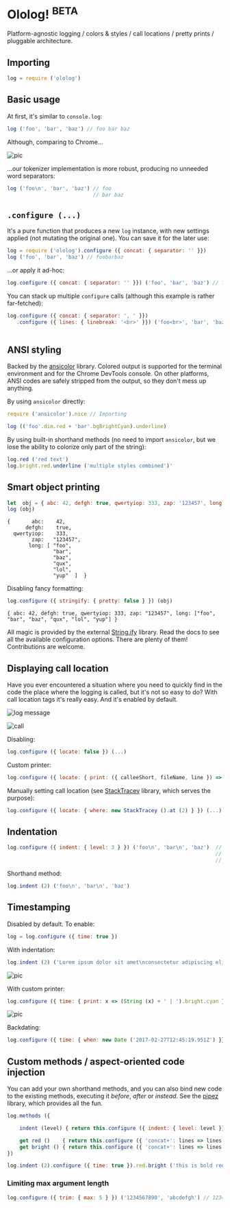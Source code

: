 # Ololog! <sup>BETA</sup>

Platform-agnostic logging / colors & styles / call locations / pretty prints / pluggable architecture.

## Importing

```javascript
log = require ('ololog')
```

## Basic usage

At first, it's similar to `console.log`:

```javascript
log ('foo', 'bar', 'baz') // foo bar baz
```

Although, comparing to Chrome...

![pic](https://cdn.jpg.wtf/futurico/d9/7a/1493353824-d97aedd3837a0c462dd0cf08b6c4b46c.png)

...our tokenizer implementation is more robust, producing no unneeded word separators:

```javascript
log ('foo\n', 'bar', 'baz') // foo
                            // bar baz
```

## `.configure (...)`

It's a pure function that produces a new `log` instance, with new settings applied (not mutating the original one). You can save it for the later use:

```javascript
log = require ('ololog').configure ({ concat: { separator: '' }})
log ('foo', 'bar', 'baz') // foobarbaz
```

...or apply it ad-hoc:

```javascript
log.configure ({ concat: { separator: '' }}) ('foo', 'bar', 'baz') // foobarbaz
```

You can stack up multiple `configure` calls (although this example is rather far-fetched):

```javascript
log.configure ({ concat: { separator: ', ' }})
   .configure ({ lines: { linebreak: '<br>' }}) ('foo<br>', 'bar', 'baz') // foo
                                                                          // bar, baz
```

## ANSI styling

Backed by the [ansicolor](https://github.com/xpl/ansicolor) library. Colored output is supported for the terminal environment and for the Chrome DevTools console. On other platforms, ANSI codes are safely stripped from the output, so they don't mess up anything.

By using `ansicolor` directly:

```javascript
require ('ansicolor').nice // Importing

log (('foo'.dim.red + 'bar'.bgBrightCyan).underline)
```

By using built-in shorthand methods (no need to import `ansicolor`, but we lose the ability to colorize only part of the string):

```javascript
log.red ('red text')
log.bright.red.underline ('multiple styles combined')'
```

## Smart object printing

```javascript
let  obj = { abc: 42, defgh: true, qwertyiop: 333, zap: '123457', long: ['foo', 'bar', 'baz', 'qux', 'lol', 'yup'] }
log (obj)
```
```
{       abc:    42,
      defgh:    true,
  qwertyiop:    333,
        zap:   "123457",
       long: [ "foo",
               "bar",
               "baz",
               "qux",
               "lol",
               "yup"  ]  }
```

Disabling fancy formatting:

```javascript
log.configure ({ stringify: { pretty: false } }) (obj)
```
```
{ abc: 42, defgh: true, qwertyiop: 333, zap: "123457", long: ["foo", "bar", "baz", "qux", "lol", "yup"] }
```

All magic is provided by the external [String.ify](https://github.com/xpl/string.ify) library. Read the docs to see all the available configuration options. There are plenty of them! Contributions are welcome.

## Displaying call location

Have you ever encountered a situation where you need to quickly find in the code the place where the logging is called, but it's not so easy to do? With call location tags it's really easy. And it's enabled by default.

![log message](https://cdn.jpg.wtf/futurico/d6/dd/1493351933-d6dd0c2e633fbb2f886c25c0d8e6f6ad.png)

![call](https://cdn.jpg.wtf/futurico/d6/0c/1493352126-d60cebe41bab9c3d111364ecfc9d2c65.png)

Disabling:

```javascript
log.configure ({ locate: false }) (...)
```

Custom printer:

```javascript
log.configure ({ locate: { print: ({ calleeShort, fileName, line }) => ... } }) (...)
```

Manually setting call location (see [StackTracey](https://github.com/xpl/stacktracey) library, which serves the purpose):

```javascript
log.configure ({ locate: { where: new StackTracey ().at (2) } }) (...)
```

## Indentation

```javascript
log.configure ({ indent: { level: 3 } }) ('foo\n', 'bar\n', 'baz')  //          foo
                                                                    //          bar
                                                                    //          baz
```

Shorthand method:

```javascript
log.indent (2) ('foo\n', 'bar\n', 'baz')
```

## Timestamping

Disabled by default. To enable:

```javascript
log = log.configure ({ time: true })
```

With indentation:

```javascript
log.indent (2) ('Lorem ipsum dolor sit amet\nconsectetur adipiscing elit..\n')
```

![pic](https://cdn.jpg.wtf/futurico/b2/31/1493357342-b2313dd7e25f8606ad7637997ca05fb3.png)

With custom printer:

```javascript
log.configure ({ time: { print: x => (String (x) + ' | ').bright.cyan }}) ('Lorem ipsum dolor sit amet\nconsectetur adipiscing elit..')
```

![pic](https://cdn.jpg.wtf/futurico/93/45/1493357501-9345b20f7edd289e0336bc322f1e68c3.png)

Backdating:

```javascript
log.configure ({ time: { when: new Date ('2017-02-27T12:45:19.951Z') }}) (...)
```

## Custom methods / aspect-oriented code injection

You can add your own shorthand methods, and you can also bind new code to the existing methods, executing it _before_, _after_ or _instead_. See the [pipez](https://github.com/xpl/pipez) library, which provides all the fun.

```javascript
log.methods ({

    indent (level) { return this.configure ({ indent: { level: level }}) }

    get red ()    { return this.configure ({ 'concat+': lines => lines.map (ansicolor.red) }) } // executes it after the 'concat'
    get bright () { return this.configure ({ 'concat+': lines => lines.map (ansicolor.bright) }) }  
})
```

```javascript
log.indent (2).configure ({ time: true }).red.bright ('this is bold red message, indented by 2 and supplied with timestamp')
```

### Limiting max argument length

```javascript
log.configure ({ trim: { max: 5 } }) ('1234567890', 'abcdefgh') // 1234… abcd…
```
